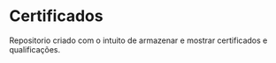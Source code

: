 # Certificados

Repositorio criado com o intuito de armazenar e mostrar certificados e qualificações.
